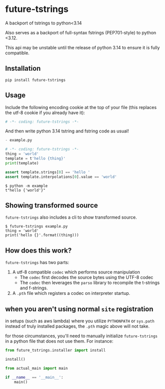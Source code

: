 
future-tstrings
===============

A backport of tstrings to python<3.14

Also serves as a backport of full-syntax fstrings (PEP701-style) to python <3.12.

This api may be unstable until the release of python 3.14 to ensure it is fully compatible.


## Installation

`pip install future-tstrings`


## Usage

Include the following encoding cookie at the top of your file (this replaces
the utf-8 cookie if you already have it):

```python
# -*- coding: future-tstrings -*-
```

And then write python 3.14 tstring and fstring code as usual!


```python
- example.py

# -*- coding: future-tstrings -*-
thing = 'world'
template = t'hello {thing}'
print(template)

assert template.strings[0] == 'hello '
assert template.interpolations[0].value == 'world'
```

```console
$ python -m example
t"hello {'world'}"
```

## Showing transformed source

`future-tstrings` also includes a cli to show transformed source.

```console
$ future-tstrings example.py
thing = 'world'
print('hello {}'.format((thing)))
```

## How does this work?

`future-tstrings` has two parts:

1. A utf-8 compatible `codec` which performs source manipulation
    - The `codec` first decodes the source bytes using the UTF-8 codec
    - The `codec` then leverages the `parso` library to recompile the
      t-strings and f-strings.
2. A `.pth` file which registers a codec on interpreter startup.

## when you aren't using normal `site` registration

in setups (such as aws lambda) where you utilize `PYTHONPATH` or `sys.path`
instead of truly installed packages, the `.pth` magic above will not take.

for those circumstances, you'll need to manually initialize `future-tstrings`
in a python file that does not use them. For instance:

```python
from future_tstrings.installer import install

install()

from actual_main import main

if __name__ == '__main__':
    main()
```
